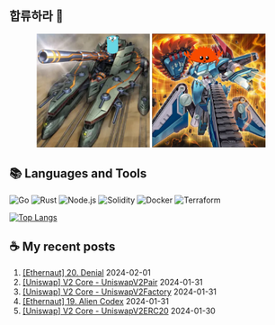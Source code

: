 ## 합류하라 🤝

<div align="center">
    <img src="https://github.com/piatoss3612/piatoss3612/blob/main/assets/go.png" alt="합류하라-go" width="40%" height="auto">
    <img src="https://github.com/piatoss3612/piatoss3612/blob/main/assets/rust.png" alt="합류하라-rust" width="40%" height="auto">
</div>

## 📚 Languages and Tools

![Go](https://img.shields.io/badge/Go-00ADD8?style=for-the-badge&logo=go&logoColor=white)
![Rust](https://img.shields.io/badge/Rust-000000?style=for-the-badge&logo=rust&logoColor=white)
![Node.js](https://img.shields.io/badge/Node.js-43853D?style=for-the-badge&logo=node.js&logoColor=white)
![Solidity](https://img.shields.io/badge/solidity-363636?style=for-the-badge&logo=solidity&logoColor=white)
![Docker](https://img.shields.io/badge/docker-%230db7ed.svg?style=for-the-badge&logo=docker&logoColor=white)
![Terraform](https://img.shields.io/badge/terraform-%235835CC.svg?style=for-the-badge&logo=terraform&logoColor=white)

[![Top Langs](https://github-readme-stats.vercel.app/api/top-langs/?username=piatoss3612&layout=compact)](https://github.com/piatoss3612/github-readme-stats)

## ☕ My recent posts

1. [[Ethernaut] 20. Denial](https://piatoss3612.tistory.com/116) 2024-02-01
2. [[Uniswap] V2 Core - UniswapV2Pair](https://piatoss3612.tistory.com/120) 2024-01-31
3. [[Uniswap] V2 Core - UniswapV2Factory](https://piatoss3612.tistory.com/119) 2024-01-31
4. [[Ethernaut] 19. Alien Codex](https://piatoss3612.tistory.com/115) 2024-01-31
5. [[Uniswap] V2 Core - UniswapV2ERC20](https://piatoss3612.tistory.com/118) 2024-01-30